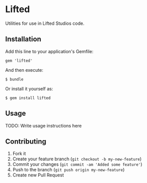 # Lifted

Utilities for use in Lifted Studios code.

## Installation

Add this line to your application's Gemfile:

    gem 'lifted'

And then execute:

    $ bundle

Or install it yourself as:

    $ gem install lifted

## Usage

TODO: Write usage instructions here

## Contributing

1. Fork it
2. Create your feature branch (`git checkout -b my-new-feature`)
3. Commit your changes (`git commit -am 'Added some feature'`)
4. Push to the branch (`git push origin my-new-feature`)
5. Create new Pull Request
